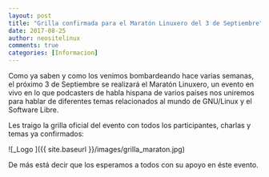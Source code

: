```yaml
---
layout: post
title: "Grilla confirmada para el Maratón Linuxero del 3 de Septiembre"
date: 2017-08-25
author: neositelinux
comments: true
categories: [Informacion]
---
```


Como ya saben y como los venimos bombardeando hace varias semanas, el próximo 3 de Septiembre se realizará el Maratón Linuxero, un evento en vivo en lo que podcasters de habla hispana de varios países nos uniremos para hablar de diferentes temas relacionados al mundo de GNU/Linux y el Software Libre.

Les traigo la grilla oficial del evento con todos los participantes, charlas y temas ya confirmados:

![_Logo ]({{ site.baseurl }}/images/grilla_maraton.jpg)

De más está decir que los esperamos a todos con su apoyo en éste evento.
